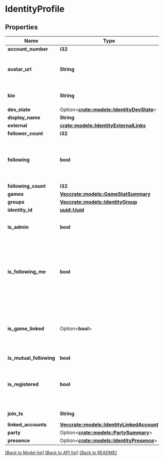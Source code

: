 # IdentityProfile

## Properties

Name | Type | Description | Notes
------------ | ------------- | ------------- | -------------
**account_number** | **i32** |  | 
**avatar_url** | **String** | The URL of this identity's avatar image. | 
**bio** | **String** | Follows regex ^(?:[^\\n\\r]+\\n?|\\n){1,5}$ | 
**dev_state** | Option<[**crate::models::IdentityDevState**](IdentityDevState.md)> |  | [optional]
**display_name** | **String** |  | 
**external** | [**crate::models::IdentityExternalLinks**](IdentityExternalLinks.md) |  | 
**follower_count** | **i32** |  | 
**following** | **bool** | Whether or not the requestee's identity is following this identity. | 
**following_count** | **i32** |  | 
**games** | [**Vec<crate::models::GameStatSummary>**](GameStatSummary.md) |  | 
**groups** | [**Vec<crate::models::IdentityGroup>**](IdentityGroup.md) |  | 
**identity_id** | [**uuid::Uuid**](uuid::Uuid.md) |  | 
**is_admin** | **bool** | Whether or not this identity is an admin. | 
**is_following_me** | **bool** | Whether or not this identity is both followng and is followed by the requestee's identity. | 
**is_game_linked** | Option<**bool**> | Whether or not this game user has been linked through the Rivet dashboard. | [optional]
**is_mutual_following** | **bool** |  | 
**is_registered** | **bool** | Whether or not this identity is registered with a linked account. | 
**join_ts** | **String** | RFC3339 timestamp | 
**linked_accounts** | [**Vec<crate::models::IdentityLinkedAccount>**](IdentityLinkedAccount.md) |  | 
**party** | Option<[**crate::models::PartySummary**](PartySummary.md)> |  | [optional]
**presence** | Option<[**crate::models::IdentityPresence**](IdentityPresence.md)> |  | [optional]

[[Back to Model list]](../README.md#documentation-for-models) [[Back to API list]](../README.md#documentation-for-api-endpoints) [[Back to README]](../README.md)


